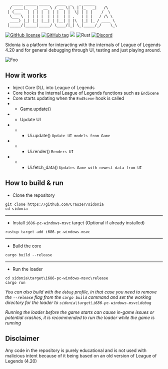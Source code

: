 ```
   _____ _____ _____   ____  _   _ _____          
  / ____|_   _|  __ \ / __ \| \ | |_   _|   /\    
 | (___   | | | |  | | |  | |  \| | | |    /  \   
  \___ \  | | | |  | | |  | | . ` | | |   / /\ \  
  ____) |_| |_| |__| | |__| | |\  |_| |_ / ____ \ 
 |_____/|_____|_____/ \____/|_| \_|_____/_/    \_\
```
[![GitHub license](https://img.shields.io/github/license/Crauzer/sidonia.svg?style=flat-square)](https://github.com/Crauzer/sidonia/blob/master/LICENSE) [![GitHub tag](https://img.shields.io/github/tag/Crauzer/sidonia.svg?style=flat-square)](https://GitHub.com/Crauzer/sidonia/tags/) ![](https://tokei.rs/b1/github/sidonia-420/sidonia) ![Rust](https://github.com/sidonia-420/sidonia/workflows/Rust/badge.svg) [![Discord](https://img.shields.io/discord/320848982400040960?label=Discord&style=flat-square)](https://discord.com/invite/SUHpgaF)

Sidonia is a platform for interacting with the internals of League of Legends 4.20 and for general debugging through UI, testing and just playing around.

<a>![Foo](https://i.imgur.com/xuhnWFj.png)</a>

## How it works
* Inject Core DLL into League of Legends
* Core hooks the internal League of Legends functions such as `EndScene`
* Core starts updating when the `EndScene` hook is called
* * Game.update()
* * Update UI
* * * Ui.update() `Update UI models from Game`
* * * Ui.render() `Renders UI`
* * * Ui.fetch_data() `Updates Game with newest data from UI`

## How to build & run
* Clone the repository 
```
git clone https://github.com/Crauzer/sidonia
cd sidonia
```
---
* Install `i686-pc-windows-msvc` target (Optional if already installed)
```
rustup target add i686-pc-windows-msvc
```

---
* Build the core
```
cargo build --release
```
---

* Run the loader
```
cd sidonia\target\i686-pc-windows-msvc\release
cargo run
```

*You can also build with the `debug` profile, in that case you need to remove the `--release` flag from the `cargo build` command and set the working directory for the loader to `sidonia\target\i686-pc-windows-msvc\debug`*

*Running the loader before the game starts can cause in-game issues or potential crashes, it is recommended to run the loader while the game is running*

## Disclaimer
Any code in the repository is purely educational and is not used with malicious intent because of it being based on an old version of League of Legends (4.20)
